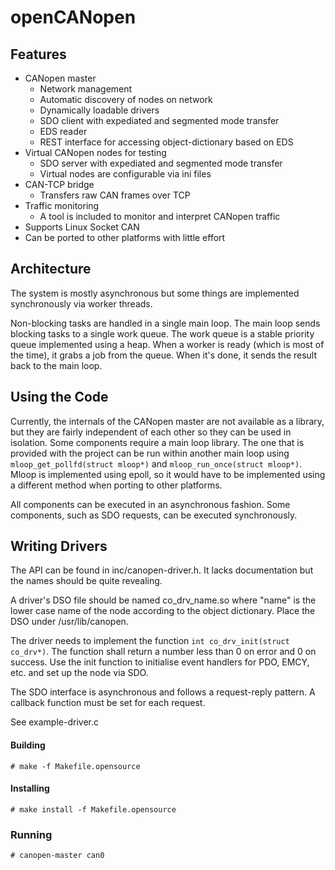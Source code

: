 # openCANopen
## Features
* CANopen master
  * Network management
  * Automatic discovery of nodes on network
  * Dynamically loadable drivers
  * SDO client with expediated and segmented mode transfer
  * EDS reader
  * REST interface for accessing object-dictionary based on EDS
* Virtual CANopen nodes for testing
  * SDO server with expediated and segmented mode transfer
  * Virtual nodes are configurable via ini files
* CAN-TCP bridge
  * Transfers raw CAN frames over TCP
* Traffic monitoring
  * A tool is included to monitor and interpret CANopen traffic
* Supports Linux Socket CAN
* Can be ported to other platforms with little effort

## Architecture
The system is mostly asynchronous but some things are implemented synchronously via worker threads.

Non-blocking tasks are handled in a single main loop. The main loop sends blocking tasks to a single work queue. The work queue is a stable priority queue implemented using a heap. When a worker is ready (which is most of the time), it grabs a job from the queue. When it's done, it sends the result back to the main loop.

## Using the Code
Currently, the internals of the CANopen master are not available as a library, but they are fairly independent of each other so they can be used in isolation. Some components require a main loop library. The one that is provided with the project can be run within another main loop using `mloop_get_pollfd(struct mloop*)` and `mloop_run_once(struct mloop*)`. Mloop is implemented using epoll, so it would have to be implemented using a different method when porting to other platforms.

All components can be executed in an asynchronous fashion. Some components, such as SDO requests, can be executed synchronously.

## Writing Drivers
The API can be found in inc/canopen-driver.h. It lacks documentation but the names should be quite revealing.

A driver's DSO file should be named co_drv_name.so where "name" is the lower case name of the node according to the object dictionary. Place the DSO under /usr/lib/canopen.

The driver needs to implement the function `int co_drv_init(struct co_drv*)`. The function shall return a number less than 0 on error and 0 on success. Use the init function to initialise event handlers for PDO, EMCY, etc. and set up the node via SDO.

The SDO interface is asynchronous and follows a request-reply pattern. A callback function must be set for each request.

See example-driver.c

#### Building
`# make -f Makefile.opensource`
#### Installing
`# make install -f Makefile.opensource`
### Running
`# canopen-master can0`
